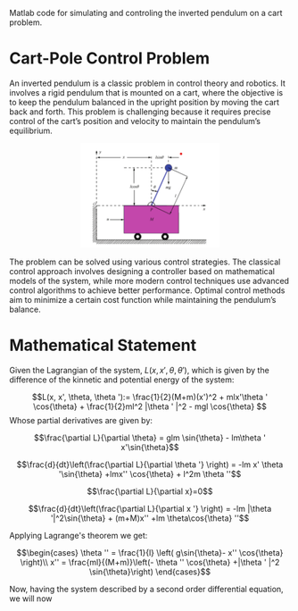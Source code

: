 Matlab code for simulating and controling the inverted pendulum on a cart problem.

# Cart-Pole Control Problem

An inverted pendulum is a classic problem in control theory and robotics. It involves a
rigid pendulum that is mounted on a cart, where the objective is to keep the pendulum
balanced in the upright position by moving the cart back and forth. This
problem is challenging because it requires precise control of the cart’s position and velocity
to maintain the pendulum’s equilibrium.

<p align="center">
  <img src="cartpole_draw.png" width="250" title="Cart with inverted pendulum system">
</p>


The problem can be solved using various control strategies. The classical control approach
involves designing a controller based on mathematical models of the system, while more modern
control techniques use advanced control algorithms to achieve better performance. Optimal control methods aim to minimize a certain cost function while maintaining the pendulum’s
balance.

# Mathematical Statement

Given the Lagrangian of the system, $L(x,x',\theta,\theta')$, which is given by the difference of the kinnetic and potential energy of the system:

$$L(x, x', \theta, \theta '):= \frac{1}{2}(M+m)(x')^2 + mlx'\theta ' \cos{\theta} + \frac{1}{2}ml^2 |\theta ' |^2 - mgl \cos{\theta} $$
Whose partial derivatives are given by:

$$\frac{\partial L}{\partial \theta} = glm \sin{\theta} - lm\theta ' x'\sin{\theta}$$

$$\frac{d}{dt}\left(\frac{\partial L}{\partial \theta '} \right) = -lm x' \theta '\sin{\theta} +lmx'' \cos{\theta}  + l^2m \theta ''$$

$$\frac{\partial L}{\partial x}=0$$

$$\frac{d}{dt}\left(\frac{\partial L}{\partial x '} \right) = -lm |\theta '|^2\sin{\theta}  + (m+M)x'' +lm \theta\cos{\theta} ''$$

Applying Lagrange's theorem we get:

$$\begin{cases}
\theta '' = \frac{1}{l} \left( g\sin{\theta}- x'' \cos{\theta} \right)\\
x'' =  \frac{ml}{(M+m)}\left(- \theta '' \cos{\theta} +|\theta ' |^2 \sin{\theta}\right)
\end{cases}$$

Now, having the system described by a second order differential equation, we will now 




